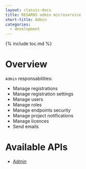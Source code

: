```yaml
---
layout: classic-docs
title: REGARDS admin microservice
short-title: Admin
categories:
  - development
---
```


{% include toc.md %}

# Overview

`Admin` responsabilities:
 - Manage registrations
 - Manage registration settings
 - Manage users
 - Manage roles
 - Manage endpoints security
 - Manage project notifications
 - Manage licences
 - Send emails

# Available APIs

* [Admin](/development/regards/admin/api/admin-api/)